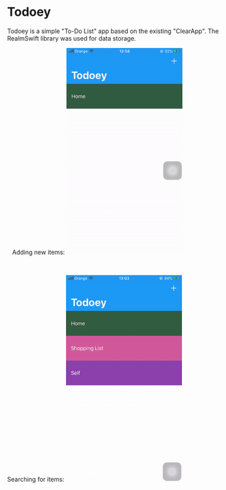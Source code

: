 # Todoey

Todoey is a simple "To-Do List" app based on the existing "ClearApp". The RealmSwift library was used for data storage.

&nbsp;&nbsp;
Adding new items:
![Adding new items gif](https://raw.githubusercontent.com/arn3th/Todoey/master/gifs/Todoey1.gif)

&nbsp;&nbsp;&nbsp;&nbsp;

Searching for items:
![Searching for items gif](https://raw.githubusercontent.com/arn3th/Todoey/master/gifs/Todoey2.gif)
